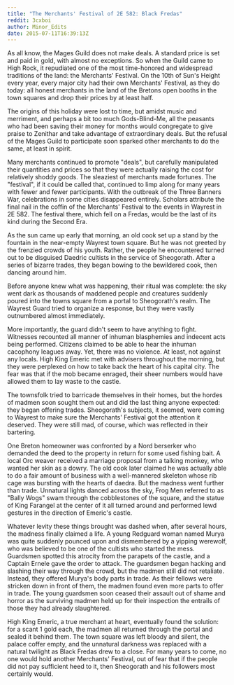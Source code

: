 ```yaml
---
title: "The Merchants' Festival of 2E 582: Black Fredas"
reddit: 3cxboi
author: Minor_Edits
date: 2015-07-11T16:39:13Z
---
```


As all know, the Mages Guild does not make deals. A standard price is set and paid in gold, with almost no exceptions. So when the Guild came to High Rock, it repudiated one of the most time-honored and widespread traditions of the land: the Merchants' Festival. On the 10th of Sun's Height every year, every major city had their own Merchants' Festival, as they do today: all honest merchants in the land of the Bretons open booths in the town squares and drop their prices by at least half. 

The origins of this holiday were lost to time, but amidst music and merriment, and perhaps a bit too much Gods-Blind-Me, all the peasants who had been saving their money for months would congregate to give praise to Zenithar and take advantage of extraordinary deals. But the refusal of the Mages Guild to participate soon sparked other merchants to do the same, at least in spirit.

Many merchants continued to promote "deals", but carefully manipulated their quantities and prices so that they were actually raising the cost for relatively shoddy goods. The sleaziest of merchants made fortunes. The "festival", if it could be called that, continued to limp along for many years with fewer and fewer participants. With the outbreak of the Three Banners War, celebrations in some cities disappeared entirely. Scholars attribute the final nail in the coffin of the Merchants' Festival to the events in Wayrest in 2E 582. The festival there, which fell on a Fredas, would be the last of its kind during the Second Era.

As the sun came up early that morning, an old cook set up a stand by the fountain in the near-empty Wayrest town square. But he was not greeted by the frenzied crowds of his youth. Rather, the people he encountered turned out to be disguised Daedric cultists in the service of Sheogorath. After a series of bizarre trades, they began bowing to the bewildered cook, then dancing around him.

Before anyone knew what was happening, their ritual was complete: the sky went dark as thousands of maddened people and creatures suddenly poured into the towns square from a portal to Sheogorath's realm. The Wayrest Guard tried to organize a response, but they were vastly outnumbered almost immediately.

More importantly, the guard didn't seem to have anything to fight. Witnesses recounted all manner of inhuman blasphemies and indecent acts being performed. Citizens claimed to be able to hear the inhuman cacophony leagues away. Yet, there was no violence. At least, not against any locals. High King Emeric met with advisers throughout the morning, but they were perplexed on how to take back the heart of his capital city. The fear was that if the mob became enraged, their sheer numbers would have allowed them to lay waste to the castle.

The townsfolk tried to barricade themselves in their homes, but the hordes of madmen soon sought them out and did the last thing anyone expected: they began offering trades. Sheogorath's subjects, it seemed, were coming to Wayrest to make sure the Merchants' Festival got the attention it deserved. They were still mad, of course, which was reflected in their bartering.

One Breton homeowner was confronted by a Nord berserker who demanded the deed to the property in return for some used fishing bait. A local Orc weaver received a marriage proposal from a talking monkey, who wanted her skin as a dowry. The old cook later claimed he was actually able to do a fair amount of business with a well-mannered skeleton whose rib cage was bursting with the hearts of daedra. But the madness went further than trade. Unnatural lights danced across the sky, Frog Men referred to as "Bally Wogs" swam through the cobblestones of the square, and the statue of King Farangel at the center of it all turned around and performed lewd gestures in the direction of Emeric's castle.

Whatever levity these things brought was dashed when, after several hours, the madness finally claimed a life. A young Redguard woman named Murya was quite suddenly pounced upon and dismembered by a yipping werewolf, who was believed to be one of the cultists who started the mess. Guardsmen spotted this atrocity from the parapets of the castle, and a Captain Ernele gave the order to attack. The guardsmen began hacking and slashing their way through the crowd, but the madmen still did not retaliate. Instead, they offered Murya's body parts in trade. As their fellows were stricken down in front of them, the madmen found even more parts to offer in trade. The young guardsmen soon ceased their assault out of shame and horror as the surviving madmen held up for their inspection the entrails of those they had already slaughtered.

High King Emeric, a true merchant at heart, eventually found the solution: for a scant 1 gold each, the madmen all returned through the portal and sealed it behind them. The town square was left bloody and silent, the palace coffer empty, and the unnatural darkness was replaced with a natural twilight as Black Fredas drew to a close. For many years to come, no one would hold another Merchants' Festival, out of fear that if the people did not pay sufficient heed to it, then Sheogorath and his followers most certainly would.
